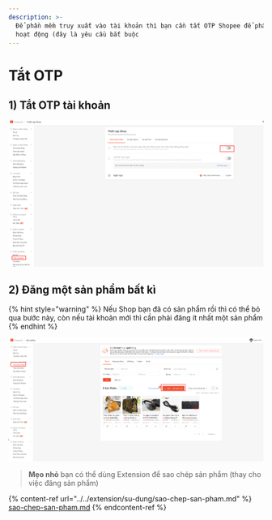 ```yaml
---
description: >-
  Để phần mềm truy xuất vào tài khoản thì bạn cần tắt OTP Shopee để phần mềm
  hoạt động (đây là yêu cầu bắt buộc
---
```


# Tắt OTP

## 1) Tắt OTP tài khoản

![Thiết lập tài khoản > Tắt OTP](<../../.gitbook/assets/image (63).png>)

## 2) Đăng một sản phẩm bất kì

{% hint style="warning" %}
Nếu Shop bạn đã có sản phẩm rồi thì có thể bỏ qua bước này, còn nếu tài khoản mới thì cần phải đăng ít nhất một sản phẩm
{% endhint %}

![Sản phẩm > Đăng sản phẩm](<../../.gitbook/assets/image (64).png>)

> **Mẹo nhỏ** bạn có thể dùng Extension để sao chép sản phẩm (thay cho việc đăng sản phẩm)

{% content-ref url="../../extension/su-dung/sao-chep-san-pham.md" %}
[sao-chep-san-pham.md](../../extension/su-dung/sao-chep-san-pham.md)
{% endcontent-ref %}

